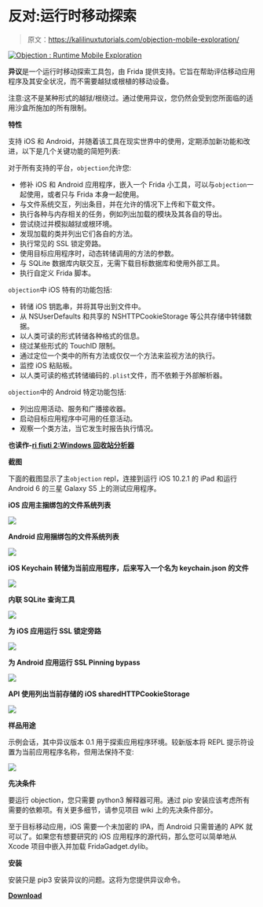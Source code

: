 # 反对:运行时移动探索

> 原文：<https://kalilinuxtutorials.com/objection-mobile-exploration/>

[![Objection : Runtime Mobile Exploration](img//97d6cd69f3d4ed779934ae6cc3c6d6de.png "Objection : Runtime Mobile Exploration")](https://1.bp.blogspot.com/-JAQ9YhZKHIc/XSvuGuda9dI/AAAAAAAABV0/W0c1HfCGOloUp5rmRDttaCP9hg41P6uLwCLcBGAs/s1600/objection%25281%2529.png)

**异议**是一个运行时移动探索工具包，由 Frida 提供支持。它旨在帮助评估移动应用程序及其安全状况，而不需要越狱或根植的移动设备。

注意:这不是某种形式的越狱/根绕过。通过使用异议，您仍然会受到您所面临的适用沙盒所施加的所有限制。

**特性**

支持 iOS 和 Android，并随着该工具在现实世界中的使用，定期添加新功能和改进，以下是几个关键功能的简短列表:

对于所有支持的平台，`objection`允许您:

*   修补 iOS 和 Android 应用程序，嵌入一个 Frida 小工具，可以与`objection`一起使用，或者只与 Frida 本身一起使用。
*   与文件系统交互，列出条目，并在允许的情况下上传和下载文件。
*   执行各种与内存相关的任务，例如列出加载的模块及其各自的导出。
*   尝试绕过并模拟越狱或根环境。
*   发现加载的类并列出它们各自的方法。
*   执行常见的 SSL 锁定旁路。
*   使用目标应用程序时，动态转储调用的方法的参数。
*   与 SQLite 数据库内联交互，无需下载目标数据库和使用外部工具。
*   执行自定义 Frida 脚本。

`objection`中 iOS 特有的功能包括:

*   转储 iOS 钥匙串，并将其导出到文件中。
*   从 NSUserDefaults 和共享的 NSHTTPCookieStorage 等公共存储中转储数据。
*   以人类可读的形式转储各种格式的信息。
*   绕过某些形式的 TouchID 限制。
*   通过定位一个类中的所有方法或仅仅一个方法来监视方法的执行。
*   监控 iOS 粘贴板。
*   以人类可读的格式转储编码的`.plist`文件，而不依赖于外部解析器。

`objection`中的 Android 特定功能包括:

*   列出应用活动、服务和广播接收器。
*   启动目标应用程序中可用的任意活动。
*   观察一个类方法，当它发生时报告执行情况。

**也读作-[ri fiuti 2:Windows 回收站分析器](https://kalilinuxtutorials.com/rifiuti2/)**

**截图**

下面的截图显示了主`objection` repl，连接到运行 iOS 10.2.1 的 iPad 和运行 Android 6 的三星 Galaxy S5 上的测试应用程序。

**iOS 应用主捆绑包的文件系统列表**

![](img//e4ae8d65fc31067e1af2c8ce18d781b4.png)

**Android 应用捆绑包的文件系统列表**

![](img//b9a5652d7e115a614991a19999530e0f.png)

**iOS Keychain 转储为当前应用程序，后来写入一个名为 keychain.json 的文件**

![](img//fc9cd3fd26d562a5368ac9a34d13b3f2.png)

**内联 SQLite 查询工具**

![](img//31c0606d1bf89bd1f402ef9f9c929396.png)

**为 iOS 应用运行 SSL 锁定旁路**

![](img//25d7a5694d05251ef342699dd7ab4a43.png)

**为 Android 应用运行 SSL Pinning bypass**

![](img//fd483b8249e810b7dde0b17237591efb.png)

**API 使用列出当前存储的 iOS sharedHTTPCookieStorage**

![](img//5a38a3bec4938a6a443e765d751b5f60.png)

**样品用途**

示例会话，其中异议版本 0.1 用于探索应用程序环境。较新版本将 REPL 提示符设置为当前应用程序名称，但用法保持不变:

[![](img//49b07bacad1445e699cb940f873bb6f1.png)](https://asciinema.org/a/8O6fjDHOdVKgPYeqITHXPp6HV)

**先决条件**

要运行 objection，您只需要 python3 解释器可用。通过 pip 安装应该考虑所有需要的依赖项。有关更多细节，请参见项目 wiki 上的先决条件部分。

至于目标移动应用，iOS 需要一个未加密的 IPA，而 Android 只需普通的 APK 就可以了。如果您有想要研究的 iOS 应用程序的源代码，那么您可以简单地从 Xcode 项目中嵌入并加载 FridaGadget.dylib。

**安装**

安装只是 pip3 安装异议的问题。这将为您提供异议命令。

[**Download**](https://github.com/sensepost/objection)